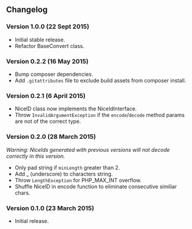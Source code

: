 Changelog
---------

### Version 1.0.0 (22 Sept 2015)

- Initial stable release.
- Refactor BaseConvert class.

### Version 0.2.2 (16 May 2015)

- Bump composer dependencies.
- Add `.gitattributes` file to exclude build assets from composer install.

### Version 0.2.1 (6 April 2015)

- NiceID class now implements the NiceIdInterface.
- Throw `InvalidArgumentException` if the `encode`/`decode` method params are not of the correct type.

### Version 0.2.0 (28 March 2015)

_Warning: NiceIds generated with previous versions will not decode correctly in this version._

- Only pad string if `minLength` greater than 2.
- Add _ (underscore) to characters string.
- Throw `LengthException` for PHP_MAX_INT overflow.
- Shuffle NiceID in encode function to eliminate consecutive similiar chars.

### Version 0.1.0 (23 March 2015)

- Initial release.
